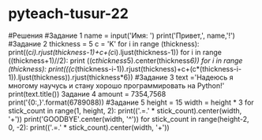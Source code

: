 # pyteach-tusur-22
#Решения
#Задание 1
name = input('Имя: ')
print('Привет,', name,'!')
#Задание 2
thickness = 5
c = 'K'
for i in range (thickness):
    print((c*i).rjust(thickness-1)+c+(c*i).ljust(thickness-1))
for i in range ((thickness+1)//2):
    print ((c*thickness*5).center(thickness*6))
for i in range (thickness):
     print(((c*(thickness-i-1)).rjust(thickness)+c+(c*(thickness-i-1)).ljust(thickness)).rjust(thickness*6))
#Задание 3
text ='Надеюсь я многому научусь и стану хорошо программировать на Python!'
print(text.title())
Задание 4
amount = 7354,7568
print('{0:,}'.format(6789088))
#Задание 5
height = 15
width = height * 3
for stick_count in range(1, height, 2):
    print(('.=.' * stick_count).center(width, '+'))
print('GOODBYE'.center(width, '^'))
for stick_count in range(height-2, 0, -2):
    print(('.=.' * stick_count).center(width, '+'))
